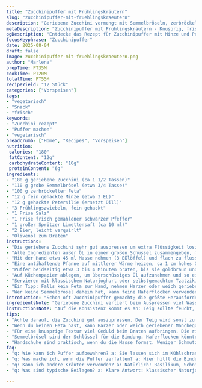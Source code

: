 ```yaml
---
title: "Zucchinipuffer mit Frühlingskräutern"
slug: "zucchinipuffer-mit-fruehlingskraeutern"
description: "Geriebene Zucchini vermengt mit Semmelbröseln, zerbröckeltem Schafskäse, frischer Minze und Dill, verfeinert mit Frühlingszwiebeln und Eiern, gebraten in Olivenöl. Leicht abgewandelt durch Zugabe von Limettensaft und Petersilie statt Dill. Knusprige, goldbraune Puffer, die mit kühlem Naturjoghurt oder Tzatziki serviert werden können. Die Kombination aus Kräutern sorgt für Frische, während die Textur saftig und doch fest bleibt."
metaDescription: "Zucchinipuffer mit Frühlingskräutern - Knusprig, frisch und perfekt für den Sommer. Ein einfaches Rezept für köstliche Puffer."
ogDescription: "Entdecke das Rezept für Zucchinipuffer mit Minze und Petersilie. Knusprig, saftig und ideal für die warme Saison."
focusKeyphrase: "Zucchinipuffer"
date: 2025-08-04
draft: false
image: zucchinipuffer-mit-fruehlingskraeutern.png
author: "Marlena"
prepTime: PT35M
cookTime: PT20M
totalTime: PT55M
recipeYield: "12 Stück"
categories: ["Vorspeisen"]
tags:
- "vegetarisch"
- "Snack"
- "frisch"
keywords:
- "Zucchini rezept"
- "Puffer machen"
- "vegetarisch"
breadcrumb: ["Home", "Recipes", "Vorspeisen"]
nutrition: 
 calories: "180"
 fatContent: "12g"
 carbohydrateContent: "10g"
 proteinContent: "6g"
ingredients:
- "180 g geriebene Zucchini (ca 1 1/2 Tassen)"
- "110 g grobe Semmelbrösel (etwa 3/4 Tasse)"
- "100 g zerbröckelter Feta"
- "12 g fein gehackte Minze (etwa 3 EL)"
- "12 g gehackte Petersilie (ersetzt Dill)"
- "3 Frühlingszwiebeln, fein gehackt"
- "1 Prise Salz"
- "1 Prise frisch gemahlener schwarzer Pfeffer"
- "1 großer Spritzer Limettensaft (ca 10 ml)"
- "2 Eier, leicht verquirlt"
- "Olivenöl zum Braten"
instructions:
- "Die ge­rie­be­ne Zu­cchi­ni sehr gut aus­pres­sen um ex­tra Flüs­sig­keit los­zu­wer­den; das ver­hin­dert fa­de Puf­fer und hilft der Tep­pich­klä­re von den Sem­mel­brö­seln hal­ten."
- "Alle In­gre­di­en­ten außer ÖL in ei­ner gro­ßen Schüs­sel zu­sam­men­ge­ben, mit den Hän­den gut ver­ar­bei­ten bis die Mas­se leich­t feucht und gut ver­bun­den ist. Ein Sprit­zer Li­met­ten­saft hebt die Fruch­tig­keit sicht­bar an, ver­such­te ich mehr­fach und er­set­ze da­mit den an­de­ren Kräu­ter­ge­schmack."
- "Mit der Hand etwa 45 ml Mas­se neh­men (3 Eßlöffel) und flach zu flus­si­gen Puffern bau­en. Das fühlt sich am bes­ten an, da nicht zu fest, son­dern sol­che mit Struk­tur pas­sen. Auf ein leich­t ge­öl­tes Blech oder Tel­ler be­rei­ten und zwi­schen­la­gern."
- "Ei­ne anti­haf­ten­de Pfan­ne auf mitt­le­rer Wär­me hei­zen, ca 1 cm ho­hes Oliven­öl ein­fül­len und sanft heiß wer­den las­sen. Der olfi­ge Duft zeigt sich deut­lich; zu heiß ver­dampft alles zu schnell, zu kalt wird es ölig und kaum knusp­rig."
- "Puf­fer beid­sei­tig et­wa 3 bis 4 Mi­nu­ten bra­ten, bis sie gold­braun und knackig sind. Wenn die Ober­flä­che blub­bert und knackt, läuft es rich­tig. Wich­tig: Nicht zu frü­h an wen­den, dann fal­len sie aus­ein­an­der. Lie­ber Ge­duld und gu­te Sicht auf Far­be."
- "Auf Kü­chen­pa­pier able­gen, um über­schüs­si­ges Öl auf­zu­neh­men und so ein op­ti­ma­ler Knusp­rig­keit-Effekt durch das Ma­te­ri­al ent­steht."
- "Ser­vie­ren mit klas­si­schem Na­turjoghurt oder selbst­ge­mach­tem Tza­tzi­ki, die leich­te Säu­re und die küh­le Frische spie­len ge­gen die kra­fi­gen Kräu­ter gut an."
- "Ein Tipp: Falls kein Feta zur Hand, neh­men Har­zer oder weich gerie­be­nen Man­che­go – etwas wür­zi­ger, mehr Umami."
- "Wer kei­ne Sem­mel­brö­sel da­heim hat, kann fei­ne Ha­fer­flo­cken ver­wen­den, die ver­leih­ten den Puffern ei­ne an­de­re Tex­tur, lei­der we­ni­ger klas­sisch knusp­rig."
introduction: "Schon oft Zucchinipuffer gemacht; die größte Herausforderung: zu viel Wasser in der Zucchini führt zu matschigen Teigen, dann zerfallen sie. Ein mehrmaliges Auspressen ist Pflicht. Das Zusammenspiel von Minze und Petersilie bringt mehr Frische als allein Dill, fand ich bei mehreren Versuchen heraus. Die Zugabe von Limettensaft gibt dem Ganzen eine angenehme Säure, die sich wunderbar mit Feta verbindet. Viel Öl ist nicht nötig, lieber aber langsam braten, bis die Oberfläche schön knusprig ist und die Mitte noch saftig. Ich bevorzuge Frühlingszwiebeln – ihr leichter Biss macht den Unterschied neben Kräutern und Käse. Serviert mit Joghurt, manchmal mit Tzatziki – bei Hitze sehr angenehm. Einfach, aber mit geschärfter Wahrnehmung für die einzelnen Schritte gelingen sie bestens."
ingredientsNote: "Geriebene Zucchini verliert beim Auspressen viel Wasser; daher zuerst in ein sauberes Küchentuch geben und kräftig auspressen. Semmelbrösel sorgen für Bindung, Haferflocken sind möglich, aber verändert die Textur. Feta bringt Salzigkeit und Krümeligkeit, aber Harzer oder Manchego sind sehr gute Alternativen für intensivere Aromen. Kräuter wie Minze, Petersilie oder Dill prägen den Geschmack maßgeblich, Mixen gibt Tiefe. Frühlingszwiebeln nicht in die Masse pressen, sondern sende sie fein gehackt; das sorgt für Biss. Limettensaft oder Zitronensaft bringt Frische, in meinen Tests hat Limette besser gepasst. Eier als Bindemittel und etwas Salz geben Formstabilität; beim Würzen vorsichtig sein, Feta ist schon salzig."
instructionsNote: "Auf die Konsistenz kommt es an: Teig sollte feucht, aber formbar bleiben. Zu trockene Masse wird bröckelig, zu feuchte sackt beim Braten ein. Wichtig, die Puffermasse nicht zu fest zu drücken, sonst werden sie zu kompakt. Das Öl in der Pfanne darf nicht rauchen, eine mittelschwere Temperatur und ein Zentimeter Öl sind optimal. Erst wenn die Unterseite eine goldgelbe Kruste zeigt, wenden – sonst zerreißen sie. Tipp: zum Wenden am besten einen breiten Pfannenwender benutzen. Auf Küchenpapier abtropfen lassen, knusprig bleibt ja nur trocken. Zeitlich liegt das Braten bei 3-4 Minuten je Seite, hängt von Herd und Pfanne ab. Beobachten klingt banal, aber Farbe, Knacken der Kruste und Duft verraten, wann es fertig ist. Für beiliegende Soßen Joghurt mit Gurken und Knoblauch selbst mischen, stattdessen kann gekaufter Tzatziki eine Notlösung sein, aber selbstgemacht bringt Präzision im Geschmack."
tips:
- "Achte darauf, die Zucchini gut auszupressen. Der Teig wird sonst zu nass. Empfehlenswert ist ein Baumwolltuch, damit das Wasser wirklich entweicht. Es ist wichtig, die Konsistenz zu prüfen, bevor du mit dem Braten beginnst. Ein feuchter Teig hält besser zusammen."
- "Wenn du keinen Feta hast, kann Harzer oder weich geriebener Manchego eine gute Alternative sein. Diese Käsesorten geben den Puffern einen würzigen Geschmack. Aber sei vorsichtig, der Harzer hat weniger Feuchtigkeit, also anpassen beim Rest der Zutaten."
- "Für eine knusprige Textur viel Geduld beim Braten aufbringen. Die richtige Temperatur ist entscheidend. Zu hoch zieht die Puffer an, aber sie verbrennen schnell. Zu niedrig und sie saugen Öl auf. Du willst eine gleichmäßige goldbraune Farbe."
- "Semmelbrösel sind der Schlüssel für die Bindung. Haferflocken könnten das Ganze verändern, besonders im Biss. Falls du keine Semmelbrösel hast, könnte die Verwendung von zerstoßenen Cornflakes die Puffer leicht verändern. Ein kleiner, aber feiner Unterschied."
- "Handschuhe sind praktisch, wenn du die Masse formst. Weniger Schmutz, mehr Kontrolle – die Hände fühlen das optimale Maß an Feuchtigkeit. Und achte darauf, die Puffer nicht zu fest zu drücken. Das Ergebnis wird dann knusprig und saftig zugleich."
faq:
- "q: Wie kann ich Puffer aufbewahren? a: Sie lassen sich im Kühlschrank bis zu 3 Tage lagern. Einfrieren ist möglich. Aber frische Puffer sind am besten. Zum Aufwärmen die Pfanne verwenden; sie kommen so wieder knusprig."
- "q: Was mache ich, wenn die Puffer zerfallen? a: Hier hilft die Bindung. Mehr Semmelbrösel können retten. Versuch auch, die Masse ruhen zu lassen. Auf die Zeit kommt es an. Manchmal will der Teig noch etwas stehen."
- "q: Kann ich andere Kräuter verwenden? a: Natürlich! Basilikum, Schnittlauch oder sogar Oregano geben eine interessante Note. Es ist spannend, verschiedene Kombinationen auszuprobieren. Sei kreativ."
- "q: Was sind typische Beilagen? a: Klare Antwort: klassischer Naturjoghurt oder ein frischer Tzatziki. Aber hey, auch ein einfacher grüner Salat ist eine erfrischende Beilage. Die Kombination spielt eine große Rolle."

---
```

